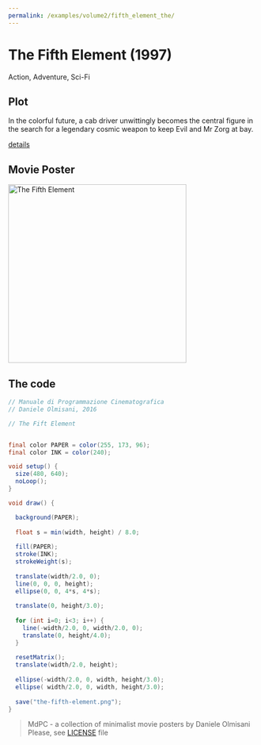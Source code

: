 ```yaml
---
permalink: /examples/volume2/fifth_element_the/
---
```

# The Fifth Element (1997)

Action, Adventure, Sci-Fi

## Plot
In the colorful future, a cab driver unwittingly becomes the central figure in the search for a legendary cosmic weapon to keep Evil and Mr Zorg at bay.

[details](https://www.imdb.com/title/tt0119116/)

## Movie Poster
<img src="the-fifth-element.png"  width="360px" title="The Fifth Element">


## The code
```java
// Manuale di Programmazione Cinematografica
// Daniele Olmisani, 2016

// The Fift Element


final color PAPER = color(255, 173, 96);
final color INK = color(240);

void setup() {
  size(480, 640);
  noLoop();
}

void draw() {

  background(PAPER);
  
  float s = min(width, height) / 8.0;
  
  fill(PAPER);
  stroke(INK);
  strokeWeight(s);
  
  translate(width/2.0, 0);
  line(0, 0, 0, height);
  ellipse(0, 0, 4*s, 4*s);
  
  translate(0, height/3.0);
  
  for (int i=0; i<3; i++) {
    line(-width/2.0, 0, width/2.0, 0);
    translate(0, height/4.0);
  }
  
  resetMatrix();
  translate(width/2.0, height);
  
  ellipse(-width/2.0, 0, width, height/3.0);
  ellipse( width/2.0, 0, width, height/3.0);
  
  save("the-fifth-element.png");
}
```

> MdPC - a collection of minimalist movie posters
> by Daniele Olmisani
> Please, see [LICENSE](../../LICENSE) file
